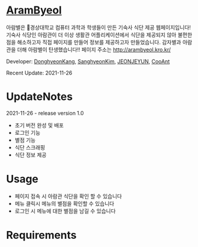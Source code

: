 # [AramByeol](http://arambyeol.kro.kr/)
아람별은 🏫경상대학교 컴퓨터 과학과 학생들이 만든 기숙사 식단 제공 웹페이지입니다! 
기숙사 식당인 아람관이 더 이상 생활관 어플리케이션에서 식단을 제공되지 않아 불편한 점을 해소하고자 직접 페이지를 만들어 정보를 제공하고자 만들었습니다.
감자별과 아람관을 더해 아람별이 탄생했습니다!!
페이지 주소는 http://arambyeol.kro.kr/ 

Developer: [DonghyeonKang](https://github.com/DonghyeonKang), [SanghyeonKim](https://github.com/limetimeline), [JEONJEYUN](https://github.com/JEONJEYUN), [CooAnt](https://github.com/CooAnt)

Recent Update: 2021-11-26
# UpdateNotes
2021-11-26 - release version 1.0
- 초기 버전 완성 및 배포
- 로그인 기능 
- 별점 기능 
- 식단 스크래핑
- 식단 정보 제공
# Usage
- 페이지 접속 시 아람관 식단을 확인 할 수 있습니다
- 메뉴 클릭시 메뉴의 별점을 확인할 수 있습니다 
- 로그인 시 메뉴에 대한 별점을 남길 수 있습니다
# Requirements
